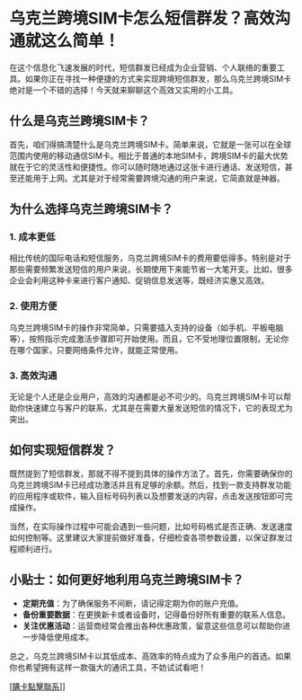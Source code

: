 # 乌克兰跨境SIM卡怎么短信群发？高效沟通就这么简单！

在这个信息化飞速发展的时代，短信群发已经成为企业营销、个人联络的重要工具。如果你正在寻找一种便捷的方式来实现跨境短信群发，那么乌克兰跨境SIM卡绝对是一个不错的选择！今天就来聊聊这个高效又实用的小工具。

## 什么是乌克兰跨境SIM卡？

首先，咱们得搞清楚什么是乌克兰跨境SIM卡。简单来说，它就是一张可以在全球范围内使用的移动通信SIM卡。相比于普通的本地SIM卡，跨境SIM卡的最大优势就在于它的灵活性和便捷性。你可以随时随地通过这张卡进行通话、发送短信，甚至还能用于上网。尤其是对于经常需要跨境沟通的用户来说，它简直就是神器。

## 为什么选择乌克兰跨境SIM卡？

### 1. 成本更低

相比传统的国际电话和短信服务，乌克兰跨境SIM卡的费用要低得多。特别是对于那些需要频繁发送短信的用户来说，长期使用下来能节省一大笔开支。比如，很多企业会利用这种卡来进行客户通知、促销信息发送等，既经济实惠又高效。

### 2. 使用方便

乌克兰跨境SIM卡的操作非常简单，只需要插入支持的设备（如手机、平板电脑等），按照指示完成激活步骤即可开始使用。而且，它不受地理位置限制，无论你在哪个国家，只要网络条件允许，就能正常使用。

### 3. 高效沟通

无论是个人还是企业用户，高效的沟通都是必不可少的。乌克兰跨境SIM卡可以帮助你快速建立与客户的联系，尤其是在需要大量发送短信的情况下，它的表现尤为突出。

## 如何实现短信群发？

既然提到了短信群发，那就不得不提到具体的操作方法了。首先，你需要确保你的乌克兰跨境SIM卡已经成功激活并且有足够的余额。然后，找到一款支持群发功能的应用程序或软件，输入目标号码列表以及想要发送的内容，点击发送按钮即可完成操作。

当然，在实际操作过程中可能会遇到一些问题，比如号码格式是否正确、发送速度如何控制等。这里建议大家提前做好准备，仔细检查各项参数设置，以保证群发过程顺利进行。

## 小贴士：如何更好地利用乌克兰跨境SIM卡？

- **定期充值**：为了确保服务不间断，请记得定期为你的账户充值。
- **备份重要数据**：在更换新卡或者设备时，记得备份好所有重要的联系人信息。
- **关注优惠活动**：运营商经常会推出各种优惠政策，留意这些信息可以帮助你进一步降低使用成本。

总之，乌克兰跨境SIM卡以其低成本、高效率的特点成为了众多用户的首选。如果你也希望拥有这样一款强大的通讯工具，不妨试试看吧！

[[購卡點擊聯系](https://t.me/s/esim1088)]]